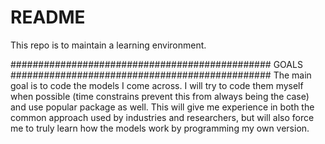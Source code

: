 # README

This repo is to maintain a learning environment.

###############################################
		    GOALS
###############################################
The main goal is to code the models I come across.
I will try to code them myself when possible (time
constrains prevent this from always being the case)
and use popular package as well. This will give me 
experience in both the common approach used by industries
and researchers, but will also force me to truly
learn how the models work by programming my own
version.
